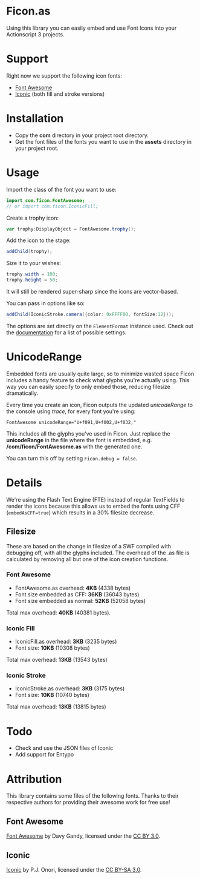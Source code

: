 Ficon.as
========

Using this library you can easily embed and use Font Icons into your Actionscript 3 projects.

Support
=======

Right now we support the following icon fonts:
- [Font Awesome](http://fortawesome.github.com/Font-Awesome/)
- [Iconic](http://somerandomdude.com/work/iconic/) (both fill and stroke versions)

Installation
============

- Copy the **com** directory in your project root directory.
- Get the font files of the fonts you want to use in the  **assets** directory in your project root.

Usage
=====

Import the class of the font you want to use:

```actionscript
import com.ficon.FontAwesome;
// or import com.ficon.IconicFill;
```

Create a trophy icon:

```actionscript
var trophy:DisplayObject = FontAwesome.trophy();
```

Add the icon to the stage:

```actionscript
addChild(trophy);
```

Size it to your wishes:

```actionscript
trophy.width = 100;
trophy.height = 50;
```

It will still be rendered super-sharp since the icons are vector-based.

You can pass in options like so:

```actionscript
addChild(IconicStroke.camera({color: 0xFFFF00, fontSize:12}));
```

The options are set directly on the ```ElementFormat``` instance used. Check out the [documentation](http://help.adobe.com/en_US/FlashPlatform/reference/actionscript/3/flash/text/engine/ElementFormat.html) for a list of possible settings.

UnicodeRange
============

Embedded fonts are usually quite large, so to minimize wasted space Ficon includes a handy feature to check what glyphs you're actually using. This way you can easily specify to only embed those, reducing filesize dramatically.

Every time you create an icon, Ficon outputs the updated *unicodeRange* to the console using *trace*, for every font you're using:

```
FontAwesome unicodeRange="U+f091,U+f002,U+f032,"
```

This includes all the glyphs you've used in Ficon. Just replace the **unicodeRange** in the file where the font is embedded, e.g. **/com/ficon/FontAwesome.as** with the generated one.

You can turn this off by setting ```Ficon.debug = false```.

Details
=======

We're using the Flash Text Engine (FTE) instead of regular TextFields to render the icons because this allows us to embed the fonts using CFF (```embedAsCFF=true```) which results in a 30% filesize decrease.

Filesize
--------

These are based on the change in filesize of a SWF compiled with debugging off, with all the glyphs included. The overhead of the .as file is calculated by removing all but one of the icon creation functions.

### Font Awesome
 - FontAwesome.as overhead: **4KB** (4338 bytes)
 - Font size embedded as CFF: **36KB** (36043 bytes)
 - Font size embedded as normal: **52KB** (52058 bytes)

Total max overhead: **40KB** (40381 bytes).

### Iconic Fill
 - IconicFill.as overhead: **3KB** (3235 bytes)
 - Font size: **10KB** (10308 bytes)

Total max overhead: **13KB** (13543 bytes)

### Iconic Stroke
 - IconicStroke.as overhead: **3KB** (3175 bytes)
 - Font size: **10KB** (10740 bytes)

Total max overhead: **13KB** (13815 bytes)


Todo
====

* Check and use the JSON files of Iconic
* Add support for Entypo


Attribution
===========

This library contains some files of the following fonts. Thanks to their respective authors for providing their awesome work for free use!

Font Awesome
------------

[Font Awesome](http://fortawesome.github.com/Font-Awesome) by Davy Gandy, licensed under the [CC BY 3.0](http://creativecommons.org/licenses/by/3.0/).

Iconic
------

[Iconic](http://somerandomdude.com/work/iconic/) by P.J. Onori, licensed under the [CC BY-SA 3.0](http://creativecommons.org/licenses/by-sa/3.0/us).


